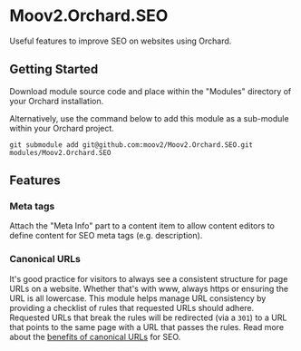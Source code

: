 # Moov2.Orchard.SEO

Useful features to improve SEO on websites using Orchard.

## Getting Started

Download module source code and place within the "Modules" directory of your Orchard installation. 

Alternatively, use the command below to add this module as a sub-module within your Orchard project.

```
git submodule add git@github.com:moov2/Moov2.Orchard.SEO.git modules/Moov2.Orchard.SEO
```

## Features

### Meta tags

Attach the "Meta Info" part to a content item to allow content editors to define content for SEO meta tags (e.g. description).

### Canonical URLs

It's good practice for visitors to always see a consistent structure for page URLs on a website. Whether that's with www, always https or ensuring the URL is all lowercase. This module helps manage URL consistency by providing a checklist of rules that requested URLs should adhere. Requested URLs that break the rules will be redirected (via a `301`) to a URL that points to the same page with a URL that passes the rules. Read more about the [benefits of canonical URLs](https://support.google.com/webmasters/answer/139066) for SEO.